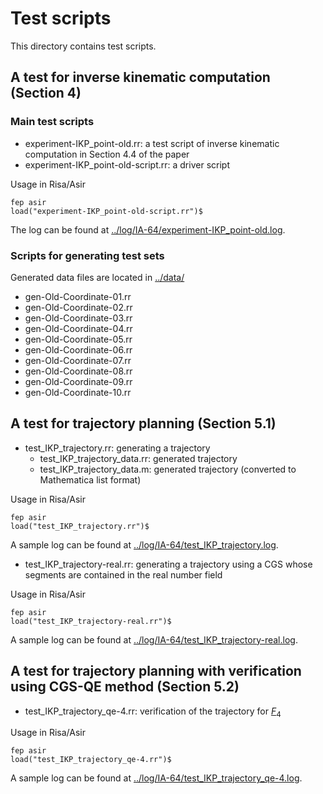 # Test scripts
This directory contains test scripts.

## A test for inverse kinematic computation (Section 4)

### Main test scripts

- experiment-IKP_point-old.rr: a test script of inverse kinematic computation in Section 4.4 of the paper
- experiment-IKP_point-old-script.rr: a driver script

Usage in Risa/Asir
```
fep asir
load("experiment-IKP_point-old-script.rr")$
```
The log can be found at [../log/IA-64/experiment-IKP_point-old.log](../log/IA-64/experiment-IKP_point-old.log).

### Scripts for generating test sets

Generated data files are located in [../data/](../data/)

- gen-Old-Coordinate-01.rr
- gen-Old-Coordinate-02.rr
- gen-Old-Coordinate-03.rr
- gen-Old-Coordinate-04.rr
- gen-Old-Coordinate-05.rr
- gen-Old-Coordinate-06.rr
- gen-Old-Coordinate-07.rr
- gen-Old-Coordinate-08.rr
- gen-Old-Coordinate-09.rr
- gen-Old-Coordinate-10.rr

## A test for trajectory planning (Section 5.1)

- test_IKP_trajectory.rr: generating a trajectory
    - test_IKP_trajectory_data.rr: generated trajectory
    - test_IKP_trajectory_data.m: generated trajectory (converted to Mathematica list format)

Usage in Risa/Asir
```
fep asir
load("test_IKP_trajectory.rr")$
```
A sample log can be found at [../log/IA-64/test_IKP_trajectory.log](../log/IA-64/test_IKP_trajectory.log).

- test_IKP_trajectory-real.rr: generating a trajectory using a CGS whose segments are contained in the real number field

Usage in Risa/Asir
```
fep asir
load("test_IKP_trajectory-real.rr")$
```
A sample log can be found at [../log/IA-64/test_IKP_trajectory-real.log](../log/IA-64/test_IKP_trajectory-real.log).

## A test for trajectory planning with verification using CGS-QE method (Section 5.2)

- test_IKP_trajectory_qe-4.rr: verification of the trajectory for [$F_4$](../README.md#definitions)

Usage in Risa/Asir
```
fep asir
load("test_IKP_trajectory_qe-4.rr")$
```

A sample log can be found at [../log/IA-64/test_IKP_trajectory_qe-4.log](../log/IA-64/test_IKP_trajectory_qe-4.log).